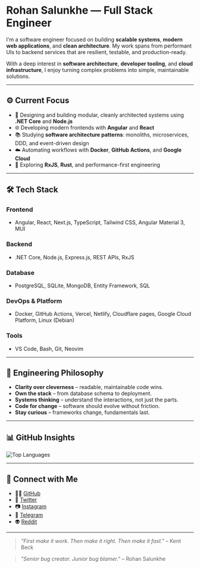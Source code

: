 # Rohan Salunkhe — Full Stack Engineer

I'm a software engineer focused on building **scalable systems**, **modern web applications**, and **clean architecture**. My work spans from performant UIs to backend services that are resilient, testable, and production-ready.

With a deep interest in **software architecture**, **developer tooling**, and **cloud infrastructure**, I enjoy turning complex problems into simple, maintainable solutions.

---

## ⚙️ Current Focus

- 🧱 Designing and building modular, cleanly architected systems using **.NET Core** and **Node.js**
- 🌐 Developing modern frontends with **Angular** and **React**
- 📚 Studying **software architecture patterns**: monoliths, microservices, DDD, and event-driven design
- ☁️ Automating workflows with **Docker**, **GitHub Actions**, and **Google Cloud**
- 🧠 Exploring **RxJS**, **Rust**, and performance-first engineering

---

## 🛠️ Tech Stack

### Frontend
- Angular, React, Next.js, TypeScript, Tailwind CSS, Angular Material 3, MUI

### Backend
- .NET Core, Node.js, Express.js, REST APIs, RxJS

### Database
- PostgreSQL, SQLite, MongoDB, Entity Framework, SQL

### DevOps & Platform
- Docker, GitHub Actions, Vercel, Netlify, Cloudflare pages, Google Cloud Platform, Linux (Debian)

### Tools
- VS Code, Bash, Git, Neovim

---

## 🧠 Engineering Philosophy

- **Clarity over cleverness** – readable, maintainable code wins.
- **Own the stack** – from database schema to deployment.
- **Systems thinking** – understand the interactions, not just the parts.
- **Code for change** – software should evolve without friction.
- **Stay curious** – frameworks change, fundamentals last.

---

## 📊 GitHub Insights

![Top Languages](https://github-readme-stats.vercel.app/api/top-langs/?username=amrohan&layout=compact&theme=rose_pine)

---

## 🤝 Connect with Me

- 🧑‍💻 [GitHub](https://github.com/amrohan)
- 🧵 [Twitter](https://twitter.com/amrohxn)
- 📷 [Instagram](https://www.instagram.com/amrohxn)
- 💬 [Telegram](https://t.me/amrohan)
- 👽 [Reddit](https://www.reddit.com/user/amrohann)

---

> *"First make it work. Then make it right. Then make it fast."* – Kent Beck  

> *"Senior bug creator. Junior bug blamer."* – Rohan Salunkhe
